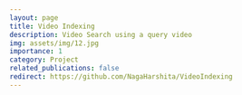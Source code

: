 ```yaml
---
layout: page
title: Video Indexing
description: Video Search using a query video
img: assets/img/12.jpg
importance: 1
category: Project
related_publications: false
redirect: https://github.com/NagaHarshita/VideoIndexing
---
```

